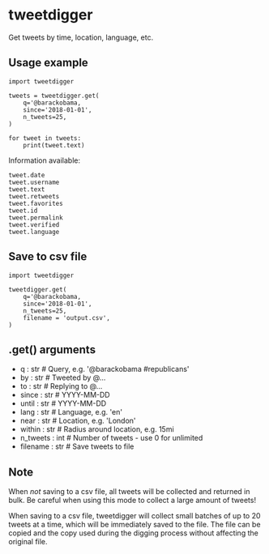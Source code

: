 # tweetdigger

Get tweets by time, location, language, etc.

## Usage example
```
import tweetdigger

tweets = tweetdigger.get(
    q='@barackobama,
    since='2018-01-01',
    n_tweets=25,
)

for tweet in tweets:
    print(tweet.text)
```

Information available:
```
tweet.date
tweet.username
tweet.text
tweet.retweets
tweet.favorites
tweet.id
tweet.permalink
tweet.verified
tweet.language
```

## Save to csv file
```
import tweetdigger

tweetdigger.get(
    q='@barackobama,
    since='2018-01-01',
    n_tweets=25,
    filename = 'output.csv',
)
```

## .get() arguments
- q : str  # Query, e.g. '@barackobama #republicans'
- by : str  # Tweeted by @...
- to : str  # Replying to @...
- since : str  # YYYY-MM-DD
- until : str  # YYYY-MM-DD
- lang : str  # Language, e.g. 'en'
- near : str  # Location, e.g. 'London'
- within : str  # Radius around location, e.g. 15mi
- n_tweets : int  # Number of tweets - use 0 for unlimited
- filename : str  # Save tweets to file

## Note
When *not* saving to a csv file, all tweets will be collected and returned in bulk. Be careful when using this mode to collect a large amount of tweets!

When saving to a csv file, tweetdigger will collect small batches of up to 20 tweets at a time, which will be immediately saved to the file. The file can be copied and the copy used during the digging process without affecting the original file.
